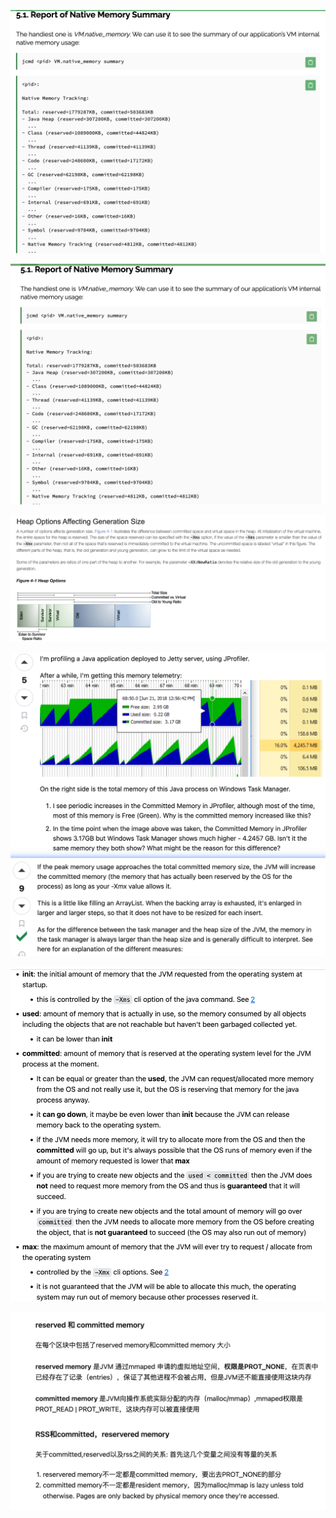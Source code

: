 ![](assets/1701704328681.png)

![](assets/1701704345047.png)

![](assets/1701707186051.png)

![](assets/1701707876457.png)

![](assets/1701708353275.png)

![](assets/1701709831030.png)